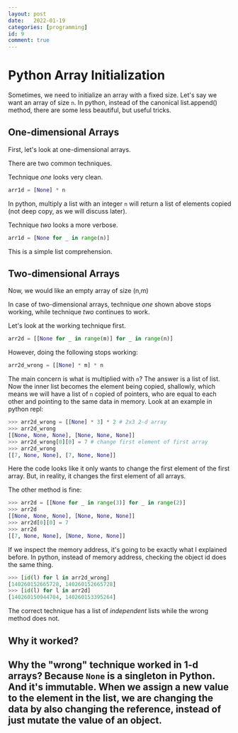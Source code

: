 ```yaml
---
layout: post
date:   2022-01-19
categories: [programming]
id: 9
comment: true
---
```


# Python Array Initialization

Sometimes, we need to initialize an array with a fixed size. Let's say we want an array of size `n`.
In python, instead of the canonical list.append() method, there are some less beautiful, but useful tricks.

## One-dimensional Arrays
First, let's look at one-dimensional arrays.

There are two common techniques.

Technique *one* looks very clean.
```python
arr1d = [None] * n
```

In python, multiply a list with an integer `n` will return a list of elements copied (not deep copy, as we will discuss later).

Technique *two* looks a more verbose.
```python
arr1d = [None for _ in range(n)]
```

This is a simple list comprehension.

## Two-dimensional Arrays

Now, we would like an empty array of size (n,m)

In case of two-dimensional arrays, technique *one* shown above stops working, while technique *two* continues to work.

Let's look at the working technique first.
```python
arr2d = [[None for _ in range(m)] for _ in range(n)]
```

However, doing the following stops working:
```python
arr2d_wrong = [[None] * m] * n
```

The main concern is what is multiplied with `n`? The answer is a list of list.
Now the inner list becomes the element being copied, shallowly, which means we will have a list of `n` copied of pointers, who are equal to each other and pointing to the same data in memory.
Look at an example in python repl:
```python
>>> arr2d_wrong = [[None] * 3] * 2 # 2x3 2-d array
>>> arr2d_wrong
[[None, None, None], [None, None, None]]
>>> arr2d_wrong[0][0] = 7 # change first element of first array
>>> arr2d_wrong
[[7, None, None], [7, None, None]] 
```

Here the code looks like it only wants to change the first element of the first array. But, in reality, it changes the first element of all arrays.

The other method is fine:
```python
>>> arr2d = [[None for _ in range(3)] for _ in range(2)]
>>> arr2d
[[None, None, None], [None, None, None]]
>>> arr2d[0][0] = 7
>>> arr2d
[[7, None, None], [None, None, None]]
```

If we inspect the memory address, it's going to be exactly what I explained before. In python, instead of memory address, checking the object id does the same thing.
```python
>>> [id(l) for l in arr2d_wrong]
[140260152665728, 140260152665728]
>>> [id(l) for l in arr2d]
[140260150944704, 140260153395264]
```

The correct technique has a list of *independent* lists while the wrong method does not.

## Why it worked?

Why the "wrong" technique worked in 1-d arrays?
Because `None` is a singleton in Python. And it's immutable. When we assign a new value to the element in the list, we are changing the data by also changing the reference, instead of just mutate the value of an object.
- 